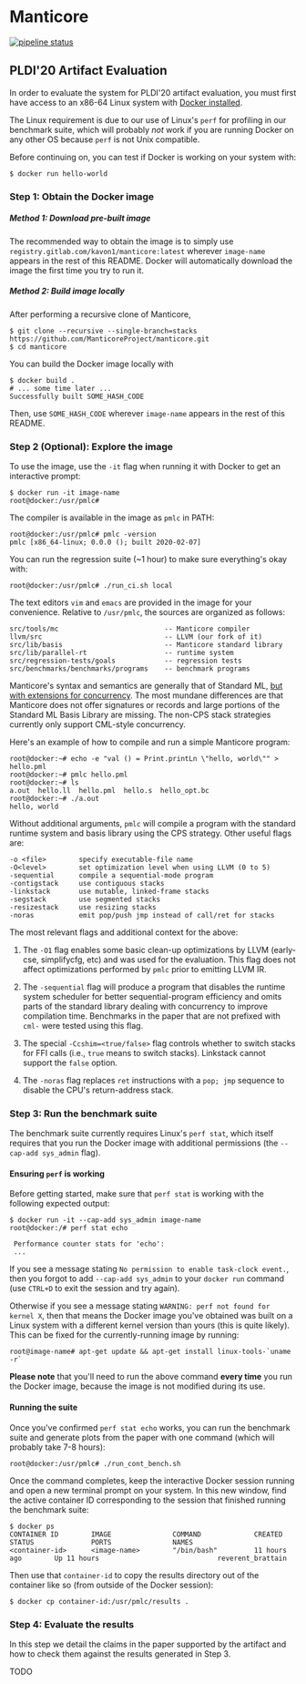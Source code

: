 # Manticore

[![pipeline status](https://gitlab.com/kavon1/manticore/badges/stacks/pipeline.svg)](https://gitlab.com/kavon1/manticore/commits/stacks)

## PLDI'20 Artifact Evaluation

In order to evaluate the system for PLDI'20 artifact evaluation, you must first
have access to an x86-64 Linux system with [Docker installed](https://docs.docker.com/install/).

The Linux requirement is due to our use of Linux's `perf` for profiling in our
benchmark suite, which will probably *not* work if you are running Docker on any
other OS because `perf` is not Unix compatible.

Before continuing on, you can test if Docker is working on your system with:

```console
$ docker run hello-world
```



### Step 1: Obtain the Docker image

##### Method 1: Download pre-built image

The recommended way to obtain the image is to simply use `registry.gitlab.com/kavon1/manticore:latest` wherever `image-name` appears in the rest of this README.
Docker will automatically download the image the first time you try to run it.

##### Method 2: Build image locally

After performing a recursive clone of Manticore,

```console
$ git clone --recursive --single-branch=stacks https://github.com/ManticoreProject/manticore.git
$ cd manticore
```

You can build the Docker image locally with

```console
$ docker build .
# ... some time later ...
Successfully built SOME_HASH_CODE
```

Then, use `SOME_HASH_CODE` wherever `image-name` appears in the rest of this README.




### Step 2 (Optional): Explore the image

To use the image, use the `-it` flag when running it with Docker to get an
interactive prompt:

```console
$ docker run -it image-name
root@docker:/usr/pmlc#
```

The compiler is available in the image as `pmlc` in PATH:

```console
root@docker:/usr/pmlc# pmlc -version
pmlc [x86_64-linux; 0.0.0 (); built 2020-02-07]
```

You can run the regression suite (~1 hour) to make sure everything's okay with:
```console
root@docker:/usr/pmlc# ./run_ci.sh local
```

The text editors `vim` and `emacs` are provided in the image for your
convenience. Relative to `/usr/pmlc`, the sources are organized as follows:

```
src/tools/mc                          -- Manticore compiler
llvm/src                              -- LLVM (our fork of it)
src/lib/basis                         -- Manticore standard library
src/lib/parallel-rt                   -- runtime system
src/regression-tests/goals            -- regression tests
src/benchmarks/benchmarks/programs    -- benchmark programs
```

Manticore's syntax and semantics are generally that of Standard ML, [but with
extensions for concurrency](http://manticore.cs.uchicago.edu).
The most mundane differences are that Manticore does not offer signatures or
records and large portions of the Standard ML Basis Library are missing.
The non-CPS stack strategies currently only support CML-style concurrency.

Here's an example of how to compile and run a simple Manticore program:

```console
root@docker:~# echo -e "val () = Print.printLn \"hello, world\"" > hello.pml
root@docker:~# pmlc hello.pml
root@docker:~# ls
a.out  hello.ll  hello.pml  hello.s  hello_opt.bc
root@docker:~# ./a.out
hello, world
```

Without additional arguments, `pmlc` will compile a program with the standard runtime system and basis library using the CPS strategy.
Other useful flags are:

```
-o <file>        specify executable-file name
-O<level>        set optimization level when using LLVM (0 to 5)
-sequential      compile a sequential-mode program
-contigstack     use contiguous stacks
-linkstack       use mutable, linked-frame stacks
-segstack        use segmented stacks
-resizestack     use resizing stacks
-noras           emit pop/push jmp instead of call/ret for stacks
```

The most relevant flags and additional context for the above:

1. The `-O1` flag enables some basic clean-up optimizations by LLVM (early-cse,
   simplifycfg, etc) and was used for the evaluation. This flag does not affect
   optimizations performed by `pmlc` prior to emitting LLVM IR.

2. The `-sequential` flag will produce a program that disables the runtime system
scheduler for better sequential-program efficiency and omits parts of the standard
library dealing with concurrency to improve compilation time.
Benchmarks in the paper that are not prefixed with `cml-` were tested using
this flag.

3. The special `-Ccshim=<true/false>` flag controls whether to switch stacks
for FFI calls (i.e., `true` means to switch stacks). Linkstack cannot support
the `false` option.

4. The `-noras` flag replaces `ret` instructions with a `pop; jmp` sequence
to disable the CPU's return-address stack.




### Step 3: Run the benchmark suite

The benchmark suite currently requires Linux's `perf stat`, which itself requires that you run the Docker image with additional permissions (the `--cap-add sys_admin` flag).

#### Ensuring `perf` is working

Before getting started, make sure that `perf stat` is working with the following
expected output:

```console
$ docker run -it --cap-add sys_admin image-name
root@docker:/# perf stat echo

 Performance counter stats for 'echo':
 ...
```

If you see a message stating `No permission to enable task-clock event.`, then
you forgot to add `--cap-add sys_admin` to your `docker run` command (use `CTRL+D` to exit the session and try again).

Otherwise if you see a message stating `WARNING: perf not found for kernel X`, then
that means the Docker image you've obtained was built on a Linux system with
a different kernel version than yours (this is quite likely).
This can be fixed for the currently-running image by running:

```console
root@image-name# apt-get update && apt-get install linux-tools-`uname -r`
```

**Please note** that you'll need to run the above command **every time** you run
the Docker image, because the image is not modified during its use.

#### Running the suite

Once you've confirmed `perf stat echo` works, you can run the benchmark suite and
generate plots from the paper with one command (which will probably take 7-8 hours):

```console
root@docker:/usr/pmlc# ./run_cont_bench.sh
```

Once the command completes, keep the interactive Docker session running and open a new terminal prompt on your system.
In this new window, find the active container ID corresponding to the session that finished running the benchmark suite:

```console
$ docker ps
CONTAINER ID        IMAGE               COMMAND             CREATED             STATUS              PORTS               NAMES
<container-id>      <image-name>        "/bin/bash"         11 hours ago        Up 11 hours                             reverent_brattain
```

Then use that `container-id` to copy the results directory out of the container
like so (from outside of the Docker session):

```console
$ docker cp container-id:/usr/pmlc/results .
```



### Step 4: Evaluate the results

In this step we detail the claims in the paper supported by the artifact and how
to check them against the results generated in Step 3.

TODO
